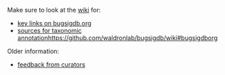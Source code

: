 Make sure to look at the [wiki](https://github.com/waldronlab/bugsigdb/wiki) for:
* [key links on bugsigdb.org](https://github.com/waldronlab/bugsigdb/wiki#bugsigdborg)
* [sources for taxonomic annotation](https://github.com/waldronlab/bugsigdb/wiki#sources-for-taxonomic-annotation)https://github.com/waldronlab/bugsigdb/wiki#bugsigdborg

Older information:
* [feedback from curators](https://github.com/waldronlab/BugSigDB/wiki/Feedback-from-curators)
